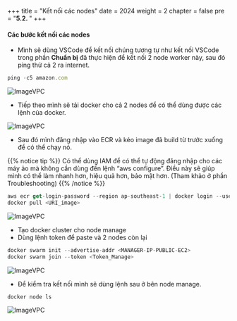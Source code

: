+++
title = "Kết nối các nodes"
date = 2024
weight = 2
chapter = false
pre = "<b>5.2. </b>"
+++



#### Các bước kết nối các nodes

- Mình sẽ dùng VSCode để kết nối chúng tương tự như kết nối VSCode trong phần **Chuẩn bị** đã thực hiện để kết nối 2 node worker này, sau đó ping thử cả 2 ra internet.
```js
ping -c5 amazon.com
```

![ImageVPC](/images/5-DockerSwarm/2-ConnectVS/DockerSwarm-VSCode-img1.png?width=50pc)

- Tiếp theo mình sẽ tải docker cho cả 2 nodes để có thể dùng được các lệnh của docker.

![ImageVPC](/images/5-DockerSwarm/2-ConnectVS/DockerSwarm-VSCode-img2.png?width=50pc)

- Sau đó mình đăng nhập vào ECR và kéo image đã build từ trước xuống để có thể chạy nó.

{{% notice tip %}}
 Có thể dùng IAM để có thể tự động đăng nhập cho các máy ảo mà không cần dùng đến lệnh “aws configure”. Điều này sẽ giúp mình có thể làm nhanh hơn, hiệu quả hơn, bảo mật hơn. (Tham khảo ở phần Troubleshooting)
{{% /notice %}}

```js
aws ecr get-login-password --region ap-southeast-1 | docker login --username AWS --password-stdin 637423316258.dkr.ecr.ap-southeast-1.amazonaws.com
docker pull <URI_image>
```

![ImageVPC](/images/5-DockerSwarm/2-ConnectVS/DockerSwarm-VSCode-img3.png?width=50pc)

- Tạo docker cluster cho node manage
- Dùng lệnh token để paste và 2 nodes còn lại

```js
docker swarm init --advertise-addr <MANAGER-IP-PUBLIC-EC2>
docker swarm join --token <Token_Manage>
```

![ImageVPC](/images/5-DockerSwarm/2-ConnectVS/DockerSwarm-VSCode-img4.png?width=50pc)

- Để kiểm tra kết nối mình sẽ dùng lệnh sau ở bên node manage.

```js
docker node ls
```

![ImageVPC](/images/5-DockerSwarm/2-ConnectVS/DockerSwarm-VSCode-img5.png?width=50pc)

